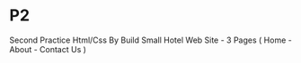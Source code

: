# P2
Second Practice  Html/Css By Build Small Hotel Web Site - 3 Pages ( Home - About - Contact Us )

